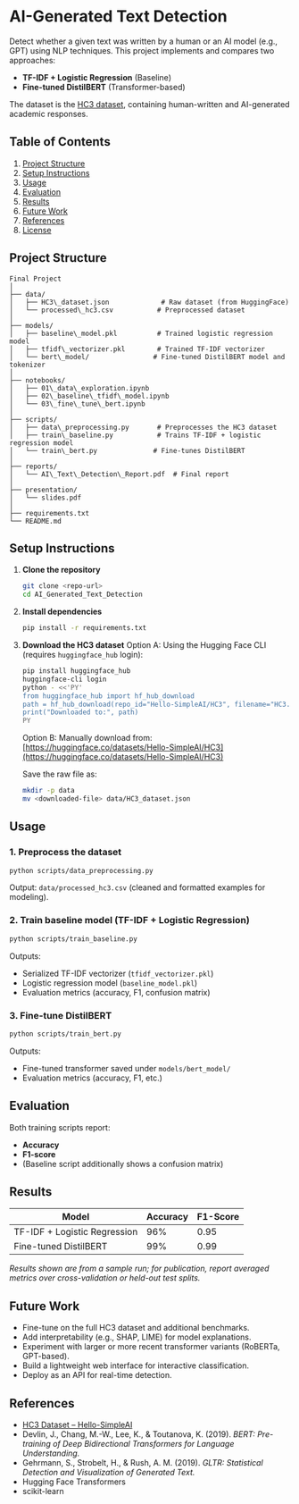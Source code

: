 # AI-Generated Text Detection

Detect whether a given text was written by a human or an AI model (e.g., GPT) using NLP techniques. This project implements and compares two approaches:

- **TF-IDF + Logistic Regression** (Baseline)
- **Fine-tuned DistilBERT** (Transformer-based)

The dataset is the [HC3 dataset](https://huggingface.co/datasets/Hello-SimpleAI/HC3), containing human-written and AI-generated academic responses.

## Table of Contents

1. [Project Structure](#project-structure)  
2. [Setup Instructions](#setup-instructions)  
3. [Usage](#usage)  
4. [Evaluation](#evaluation)  
5. [Results](#results)  
6. [Future Work](#future-work)  
7. [References](#references)  
8. [License](#license)

## Project Structure
```
Final Project
│
├── data/
│   ├── HC3\_dataset.json             # Raw dataset (from HuggingFace)
│   └── processed\_hc3.csv           # Preprocessed dataset
│
├── models/
│   ├── baseline\_model.pkl          # Trained logistic regression model
│   ├── tfidf\_vectorizer.pkl        # Trained TF-IDF vectorizer
│   └── bert\_model/                # Fine-tuned DistilBERT model and tokenizer
│
├── notebooks/
│   ├── 01\_data\_exploration.ipynb
│   ├── 02\_baseline\_tfidf\_model.ipynb
│   └── 03\_fine\_tune\_bert.ipynb
│
├── scripts/
│   ├── data\_preprocessing.py       # Preprocesses the HC3 dataset
│   ├── train\_baseline.py           # Trains TF-IDF + logistic regression model
│   └── train\_bert.py              # Fine-tunes DistilBERT
│
├── reports/
│   └── AI\_Text\_Detection\_Report.pdf  # Final report
│
├── presentation/
│   └── slides.pdf 
│
├── requirements.txt          
└── README.md              

````

## Setup Instructions

1. **Clone the repository**  
   ```bash
   git clone <repo-url>
   cd AI_Generated_Text_Detection
   ```

2. **Install dependencies**

   ```bash
   pip install -r requirements.txt
   ```

3. **Download the HC3 dataset**
   Option A: Using the Hugging Face CLI (requires `huggingface_hub` login):

   ```bash
   pip install huggingface_hub
   huggingface-cli login
   python - <<'PY'
   from huggingface_hub import hf_hub_download
   path = hf_hub_download(repo_id="Hello-SimpleAI/HC3", filename="HC3.jsonl")
   print("Downloaded to:", path)
   PY
   ```

   Option B: Manually download from:
   [https://huggingface.co/datasets/Hello-SimpleAI/HC3](https://huggingface.co/datasets/Hello-SimpleAI/HC3)

   Save the raw file as:

   ```bash
   mkdir -p data
   mv <downloaded-file> data/HC3_dataset.json
   ```

## Usage

### 1. Preprocess the dataset

```bash
python scripts/data_preprocessing.py
```

Output: `data/processed_hc3.csv` (cleaned and formatted examples for modeling).

### 2. Train baseline model (TF-IDF + Logistic Regression)

```bash
python scripts/train_baseline.py
```

Outputs:

* Serialized TF-IDF vectorizer (`tfidf_vectorizer.pkl`)
* Logistic regression model (`baseline_model.pkl`)
* Evaluation metrics (accuracy, F1, confusion matrix)

### 3. Fine-tune DistilBERT

```bash
python scripts/train_bert.py
```

Outputs:

* Fine-tuned transformer saved under `models/bert_model/`
* Evaluation metrics (accuracy, F1, etc.)

## Evaluation

Both training scripts report:

* **Accuracy**
* **F1-score**
* (Baseline script additionally shows a confusion matrix)

## Results

| Model                        | Accuracy | F1-Score |
| ---------------------------- | -------- | -------- |
| TF-IDF + Logistic Regression | 96%      | 0.95     |
| Fine-tuned DistilBERT        | 99%      | 0.99     |

*Results shown are from a sample run; for publication, report averaged metrics over cross-validation or held-out test splits.*

## Future Work

* Fine-tune on the full HC3 dataset and additional benchmarks.
* Add interpretability (e.g., SHAP, LIME) for model explanations.
* Experiment with larger or more recent transformer variants (RoBERTa, GPT-based).
* Build a lightweight web interface for interactive classification.
* Deploy as an API for real-time detection.

## References

* [HC3 Dataset – Hello-SimpleAI](https://huggingface.co/datasets/Hello-SimpleAI/HC3)
* Devlin, J., Chang, M.-W., Lee, K., & Toutanova, K. (2019). *BERT: Pre-training of Deep Bidirectional Transformers for Language Understanding.*
* Gehrmann, S., Strobelt, H., & Rush, A. M. (2019). *GLTR: Statistical Detection and Visualization of Generated Text.*
* Hugging Face Transformers
* scikit-learn
